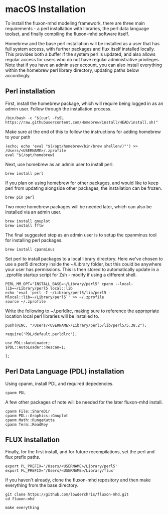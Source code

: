 # macOS Installation

To install the fluxon-mhd modeling framework, there are three main requirements - a perl installation with libraries, the perl data language toolset, and finally compiling the fluxon-mhd software itself.

Homebrew and the base perl installation will be installed as a user that has full system access, with further packages and flux itself installed locally. This provides both a buffer if the system perl is updated, and also allows regular access for users who do not have regular administrative privileges. Note that if you have an admin user account, you can also install everything within the homebrew perl library directory, updating paths below accordingly.

## Perl installation

First, install the homebrew package, which will require being logged in as an admin user. Follow through the installation process.
```shell
/bin/bash -c "$(curl -fsSL https://raw.githubusercontent.com/Homebrew/install/HEAD/install.sh)"
```

Make sure at the end of this to follow the instructions for adding homebrew to your path
```shell
(echo; echo 'eval "$(/opt/homebrew/bin/brew shellenv)"') >> /Users/<USERNAME>/.zprofile
eval "$(/opt/homebrew)
```

Next, use homebrew as an admin user to install perl.
```shell
brew install perl
```

If you plan on using homebrew for other packages, and would like to keep perl from updating alongside other packages, the installation can be frozen.
```shell
brew pin perl
```

Two more homebrew packages will be needed later, which can also be installed via an admin user.
```shell
brew install gnuplot
brew install fftw
```

The final suggested step as an admin user is to setup the cpanminus tool for installing perl packages.
```shell
brew install cpanminus
```

Set perl to install packages to a local library directory. Here we've chosen to use a perl5 directory inside the ~/Library folder, but this could be anywhere your user has permissions. This is then stored to automatically update in a .zprofile startup script for Zsh - modify if using a different shell.
```shell
PERL_MM_OPT="INSTALL_BASE=~/Library/perl5" cpanm --local-lib=~/Library/perl5 local::lib
echo 'eval `perl -I ~/Library/perl5/lib/perl5 -Mlocal::lib=~/Library/perl5`' >> ~/.zprofile
source ~/.zprofile
```

Write the following to ~/.perldlrc, making sure to reference the appropriate location local perl libraries will be installed to.
```shell
push(@INC, "/Users/<USERNAME>/Library/perl5/lib/perl5/5.38.2");

require('PDL/default.perldlrc');

use PDL::AutoLoader;
$PDL::AutoLoader::Rescan=1;

1;

```

## Perl Data Language (PDL) installation

Using cpanm, install PDL and required depedencies.
```shell
cpanm PDL
```

A few other packages of note will be needed for the later fluxon-mhd install.
```shell
cpanm File::ShareDir
cpanm PDL::Graphics::Gnuplot
cpanm Math::RungeKutta
cpanm Term::ReadKey
```

## FLUX installation

Finally, for the first install, and for future recompilations, set the perl and flux prefix paths.
```shell
export PL_PREFIX='/Users/<USERNAME>/Library/perl5'
export FL_PREFIX='/Users/<USERNAME>/Library/flux'
```

If you haven't already, clone the fluxon-mhd repository and then make everything from the base directory.
```shell
git clone https://github.com/lowderchris/fluxon-mhd.git
cd fluxon-mhd

make everything
```
